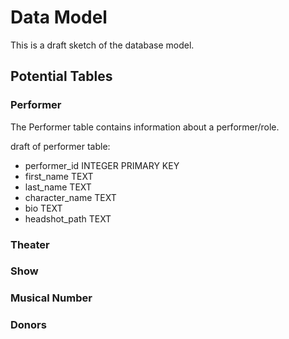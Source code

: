 # Data Model
This is a draft sketch of the database model.

## Potential Tables

### Performer
The Performer table contains information about a performer/role.

draft of performer table:  

 - performer_id INTEGER PRIMARY KEY
 - first_name TEXT
 - last_name TEXT
 - character_name TEXT
 - bio TEXT
 - headshot_path TEXT

### Theater

### Show

### Musical Number

### Donors 
